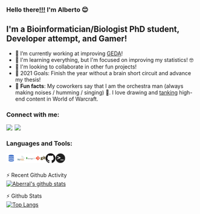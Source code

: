 ### Hello there[!!!][meme] I'm Alberto :blush:

## I'm a Bioinformatician/Biologist PhD student, Developer attempt, and Gamer!

- :microscope: I’m currently working at improving [GEDA][GEDA]!
- :seedling: I'm learning everything, but I'm focused on improving my statistics! :nerd_face: 
- :duck: I'm looking to collaborate in other fun projects!
- :rocket: 2021 Goals: Finish the year without a brain short circuit and advance my thesis!
- :full_moon_with_face: **Fun facts**: My coworkers say that I am the orchestra man (always making noises / humming / singing) :eyes:.    I love drawing and [tanking][NYSA] high-end content in World of Warcraft.

### Connect with me:

[<img align="left" width="22px" src="https://cdn.jsdelivr.net/npm/simple-icons@v3/icons/gmail.svg" />][mail]
[<img align="left" width="22px" src="https://cdn.jsdelivr.net/npm/simple-icons@v3/icons/linkedin.svg" />][linkedin]


<br/>

### Languages and Tools:



<img align="left" alt="SQL" width="26px" src="https://raw.githubusercontent.com/github/explore/80688e429a7d4ef2fca1e82350fe8e3517d3494d/topics/sql/sql.png" />

<img align="left" alt="MySQL" width="26px" src="https://raw.githubusercontent.com/github/explore/80688e429a7d4ef2fca1e82350fe8e3517d3494d/topics/mysql/mysql.png" />

<img align="left" alt="MongoDB" width="26px" src="https://raw.githubusercontent.com/github/explore/80688e429a7d4ef2fca1e82350fe8e3517d3494d/topics/mongodb/mongodb.png" />

<img align="left" alt="Git" width="26px" src="https://raw.githubusercontent.com/github/explore/80688e429a7d4ef2fca1e82350fe8e3517d3494d/topics/git/git.png" />

<img align="left" alt="GitHub" width="26px" src="https://raw.githubusercontent.com/github/explore/78df643247d429f6cc873026c0622819ad797942/topics/github/github.png" />

<img align="left" alt="Terminal" width="26px" src="https://raw.githubusercontent.com/github/explore/80688e429a7d4ef2fca1e82350fe8e3517d3494d/topics/terminal/terminal.png" />

<br />
<br />



:zap: Recent Github Activity<br />
[![Aberral's github stats](https://github-readme-stats.vercel.app/api?username=aberral&show_icons=true&theme=radical)](https://github.com/aberral/github-readme-stats)

:zap: Github Stats<br />
[![Top Langs](https://github-readme-stats.vercel.app/api/top-langs/?username=aberral)](https://github.com/anuraghazra/github-readme-stats)

  
[meme]: https://static.wikia.nocookie.net/star-wars-memes/images/f/fe/General_Kenobi%21.jpg/revision/latest/scale-to-width-down/925?cb=20200402023149
[GEDA]: http://cicblade.dep.usal.es/GEDA/
[NYSA]: https://worldofwarcraft.com/es-es/character/eu/zuljin/nysadra
[mail]: mailto:aberralgonzalez@usal.es
[linkedin]: https://www.linkedin.com/in/aberralgonzalez/